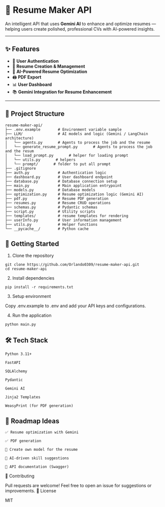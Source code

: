 # 📄 Resume Maker API

An intelligent API that uses **Gemini AI** to enhance and optimize resumes — helping users create polished, professional CVs with AI-powered insights.

---

## ✨ Features

- 🔐 **User Authentication**
- 📄 **Resume Creation & Management**
- 🎨 **AI-Powered Resume Optimization**
- 🖨️ **PDF Export**
- 📊 **User Dashboard**
- 📚 **Gemini Integration for Resume Enhancement**

---

## 📂 Project Structure

```console
resume-maker-api/
├── .env.example        # Environment variable sample
├── LLM/                # AI models and logic (Gemini / LangChain architecture)
│   └── agents.py       # Agents to process the job and the resume
│   └── generate_resume_prompt.py       # Agents to process the job and the resum
│   └── load_prompt.py       # helper for loading prompt
│   └── utils.py       # helpers
│   └── prompt/       # folder to put all prompt
├── .gitignore
├── auth.py             # Authentication logic
├── dashboard.py        # User dashboard endpoint
├── database.py         # Database connection setup
├── main.py             # Main application entrypoint
├── models.py           # Database models
├── optimization.py     # Resume optimization logic (Gemini AI)
├── pdf.py              # Resume PDF generation
├── resumes.py          # Resume CRUD operations
├── schemas.py          # Pydantic schemas
├── script.py           # Utility scripts
├── templates/          # resume templates for rendering
├── userInfo.py         # User information management
├── utils.py            # Helper functions
└── __pycache__/        # Python cache

```
## 🚀 Getting Started

1. Clone the repository

```console
git clone https://github.com/Orlando0309/resume-maker-api.git
cd resume-maker-api
```

2. Install dependencies

```console
pip install -r requirements.txt
```

3. Setup environment

Copy .env.example to .env and add your API keys and configurations.

4. Run the application

```console
python main.py
```

## 🛠️ Tech Stack

    Python 3.11+

    FastAPI

    SQLAlchemy

    Pydantic

    Gemini AI

    Jinja2 Templates

    WeasyPrint (for PDF generation)

## 🎯 Roadmap Ideas

    ✅ Resume optimization with Gemini

    ✅ PDF generation

    🔄 Create own model for the resume

    🔄 AI-driven skill suggestions

    🔄 API documentation (Swagger)

🤝 Contributing

Pull requests are welcome!
Feel free to open an issue for suggestions or improvements.
📃 License

MIT

